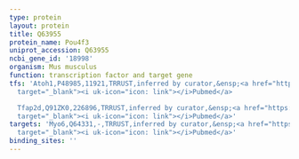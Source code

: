 ```yaml
---
type: protein
layout: protein
title: Q63955
protein_name: Pou4f3
uniprot_accession: Q63955
ncbi_gene_id: '18998'
organism: Mus musculus
function: transcription factor and target gene
tfs: 'Atoh1,P48985,11921,TRRUST,inferred by curator,&ensp;<a href="https://www.ncbi.nlm.nih.gov/pubmed/?term=19908278%5Buid%5D"
  target="_blank"><i uk-icon="icon: link"></i>Pubmed</a>

  Tfap2d,Q91ZK0,226896,TRRUST,inferred by curator,&ensp;<a href="https://www.ncbi.nlm.nih.gov/pubmed/?term=21858141%5Buid%5D"
  target="_blank"><i uk-icon="icon: link"></i>Pubmed</a>'
targets: 'Myo6,Q64331,-,TRRUST,inferred by curator,&ensp;<a href="https://www.ncbi.nlm.nih.gov/pubmed/?term=24535414%5Buid%5D"
  target="_blank"><i uk-icon="icon: link"></i>Pubmed</a>'
binding_sites: ''
---
```


